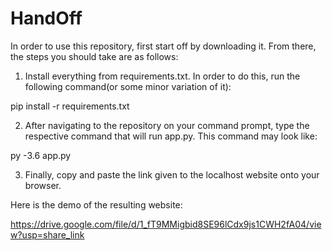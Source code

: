 # HandOff

In order to use this repository, first start off by downloading it. From there, the steps you should take are as follows:

1. Install everything from requirements.txt. In order to do this, run the following command(or some minor variation of it):

pip install -r requirements.txt

2. After navigating to the repository on your command prompt, type the respective command that will run app.py. This command may look like:

py -3.6 app.py

3. Finally, copy and paste the link given to the localhost website onto your browser. 

Here is the demo of the resulting website:

https://drive.google.com/file/d/1_fT9MMigbid8SE96lCdx9js1CWH2fA04/view?usp=share_link
